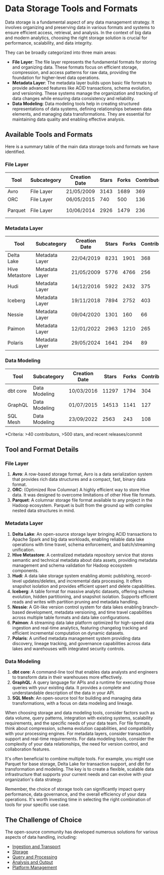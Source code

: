 # Data Storage Tools and Formats

Data storage is a fundamental aspect of any data management strategy. It involves organizing and preserving data in various formats and systems to ensure efficient access, retrieval, and analysis. In the context of big data and modern analytics, choosing the right storage solution is crucial for performance, scalability, and data integrity.

They can be broadly categorized into three main areas:
- **File Layer**: The file layer represents the fundamental formats for storing and organizing data. These formats focus on efficient storage, compression, and access patterns for raw data, providing the foundation for higher-level data operations.
- **Metadata Layer**: The metadata layer builds upon basic file formats to provide advanced features like ACID transactions, schema evolution, and versioning. These systems manage the organization and tracking of data changes while ensuring data consistency and reliability.
- **Data Modeling**: Data modeling tools help in creating structured representations of data systems, defining relationships between data elements, and managing data transformations. They are essential for maintaining data quality and enabling effective analysis.

## Available Tools and Formats

Here is a summary table of the main data storage tools and formats we have identified.

### File Layer

| Tool | Subcategory | Creation Date | Stars | Forks | Contributors | Last Release | Latest Commit | Meets Criteria* | Link |
|---|---|---|---|---|---|---|---|---|---|
| Avro | File Layer | 21/05/2009 | 3143 | 1689 | 369 | 05/08/2024 | 27/08/2025 | Yes | https://github.com/apache/avro |
| ORC | File Layer | 06/05/2015 | 740 | 500 | 136 | 30/07/2025 | 21/08/2025 | Yes | https://github.com/apache/orc |
| Parquet | File Layer | 10/06/2014 | 2926 | 1479 | 236 | 29/04/2025 | 24/08/2025 | Yes | https://github.com/apache/parquet-mr |

### Metadata Layer

| Tool | Subcategory | Creation Date | Stars | Forks | Contributors | Last Release | Latest Commit | Meets Criteria* | Link |
|---|---|---|---|---|---|---|---|---|---|
| Delta Lake | Metadata Layer | 22/04/2019 | 8231 | 1901 | 368 | 09/06/2025 | 27/08/2025 | Yes | https://github.com/delta-io/delta |
| Hive Metastore | Metadata Layer | 21/05/2009 | 5776 | 4766 | 256 | N/A | 26/08/2025 | Yes | https://github.com/apache/hive |
| Hudi | Metadata Layer | 14/12/2016 | 5922 | 2432 | 375 | 02/05/2025 | 26/08/2025 | Yes | https://github.com/apache/hudi |
| Iceberg | Metadata Layer | 19/11/2018 | 7894 | 2752 | 403 | 18/07/2025 | 27/08/2025 | Yes | https://github.com/apache/iceberg |
| Nessie | Metadata Layer | 09/04/2020 | 1301 | 160 | 66 | 27/08/2025 | 27/08/2025 | Yes | https://github.com/projectnessie/nessie |
| Paimon | Metadata Layer | 12/01/2022 | 2963 | 1210 | 265 | N/A | 27/08/2025 | Yes | https://github.com/apache/paimon |
| Polaris | Metadata Layer | 29/05/2024 | 1641 | 294 | 89 | 20/08/2025 | 27/08/2025 | Yes | https://github.com/apache/polaris |

### Data Modeling

| Tool | Subcategory | Creation Date | Stars | Forks | Contributors | Last Release | Latest Commit | Meets Criteria* | Link |
|---|---|---|---|---|---|---|---|---|---|
| dbt core | Data Modeling | 10/03/2016 | 11297 | 1794 | 304 | 15/08/2025 | 27/08/2025 | Yes | https://github.com/dbt-labs/dbt-core |
| GraphQL | Data Modeling | 01/07/2015 | 14513 | 1141 | 127 | 27/10/2021 | 03/07/2025 | Yes | https://github.com/graphql/graphql-spec |
| SQL Mesh | Data Modeling | 23/09/2022 | 2563 | 243 | 108 | 27/08/2025 | 27/08/2025 | Yes | https://github.com/TobikoData/sqlmesh |

*Criteria: >40 contributors, >500 stars, and recent releases/commit

## Tool and Format Details

### File Layer

1. **Avro**: A row-based storage format, Avro is a data serialization system that provides rich data structures and a compact, fast, binary data format.
2. **ORC**: (Optimized Row Columnar) A highly efficient way to store Hive data. It was designed to overcome limitations of other Hive file formats.
3. **Parquet**: A columnar storage file format available to any project in the Hadoop ecosystem. Parquet is built from the ground up with complex nested data structures in mind.

### Metadata Layer

1. **Delta Lake**: An open-source storage layer bringing ACID transactions to Apache Spark and big data workloads, enabling reliable data lake operations with time travel, schema enforcement, and batch/streaming unification.
2. **Hive Metastore**: A centralized metadata repository service that stores semantic and technical metadata about data assets, providing metadata management and schema validation for Hadoop ecosystem components.
3. **Hudi**: A data lake storage system enabling atomic publishing, record-level updates/deletes, and incremental data processing. It offers snapshot isolation and provides efficient upsert and delete capabilities.
4. **Iceberg**: A table format for massive analytic datasets, offering schema evolution, hidden partitioning, and snapshot isolation. Supports efficient reads and writes with partition pruning and metadata handling.
5. **Nessie**: A Git-like version control system for data lakes enabling branch-based development, metadata versioning, and time travel capabilities across multiple table formats and data lake configurations.
6. **Paimon**: A streaming data lake platform optimized for high-speed data ingestion and real-time analytics, featuring changelog tracking and efficient incremental computation on dynamic datasets.
7. **Polaris**: A unified metadata management system providing data discovery, lineage tracking, and governance capabilities across data lakes and warehouses with integrated security controls.

### Data Modeling

1. **dbt core**: A command-line tool that enables data analysts and engineers to transform data in their warehouses more effectively.
2. **GraphQL**: A query language for APIs and a runtime for executing those queries with your existing data. It provides a complete and understandable description of the data in your API.
3. **SQL Mesh**: An open-source tool for building and managing data transformations, with a focus on data modeling and lineage.

When choosing storage and data modeling tools, consider factors such as data volume, query patterns, integration with existing systems, scalability requirements, and the specific needs of your data team. For file formats, think about compression, schema evolution capabilities, and compatibility with your processing engines. For metadata layers, consider transaction support and real-time requirements. For data modeling tools, consider the complexity of your data relationships, the need for version control, and collaboration features.

It's often beneficial to combine multiple tools. For example, you might use Parquet for base storage, Delta Lake for transaction support, and dbt for transformation and modeling. The key is to create a flexible, scalable data infrastructure that supports your current needs and can evolve with your organization's data strategy.

Remember, the choice of storage tools can significantly impact query performance, data governance, and the overall efficiency of your data operations. It's worth investing time in selecting the right combination of tools for your specific use case.

## The Challenge of Choice
The open-source community has developed numerous solutions for various aspects of data handling, including:
- [Ingestion and Transport](01.ingestion_and_transport.md)
- [Storage](02.storage.md)
- [Query and Processing](03.query_and_processing.md)
- [Analysis and Output](04.analysis_and_output.md)
- [Platform Management](05.platform_management.md)